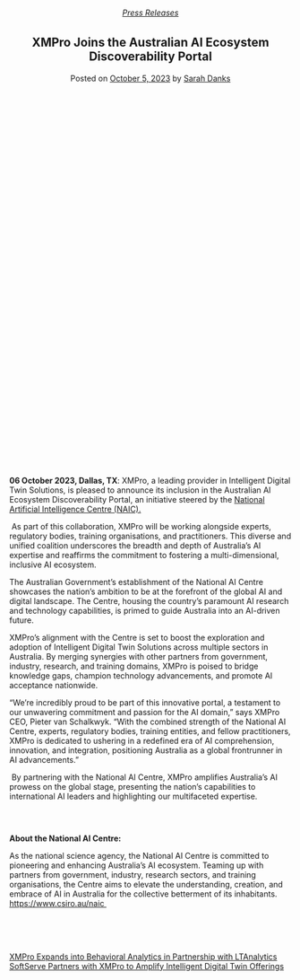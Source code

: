 <div class="large-9 col">
<article class="post-14231 post type-post status-publish format-standard has-post-thumbnail hentry category-press-releases tag-ai tag-artificial-intelligence-ai" id="post-14231">
<div class="article-inner">
<header class="entry-header">
<div class="entry-header-text entry-header-text-top text-center">
<h6 class="entry-category is-xsmall"><a href="https://xmpro.com/category/news/press-releases/" rel="category tag">Press Releases</a></h6><h1 class="entry-title">XMPro Joins the Australian AI Ecosystem Discoverability Portal</h1><div class="entry-divider is-divider small"></div>
<div class="entry-meta uppercase is-xsmall">
<span class="posted-on">Posted on <a href="https://xmpro.com/xmpro-joins-the-australian-ai-ecosystem-discoverability-portal/" rel="bookmark"><time class="entry-date published updated" datetime="2023-10-05T18:43:04+00:00">October 5, 2023</time></a></span> <span class="byline">by <span class="meta-author vcard"><a class="url fn n" href="https://xmpro.com/author/sarah/">Sarah Danks</a></span></span> </div>
</div>
</header>
<div class="entry-content single-page">
<div class="banner has-hover" id="banner-1088197113">
<div class="banner-inner fill">
<div class="banner-bg fill">
<div class="bg fill bg-fill"></div>
</div>
<div class="banner-layers container">
<div class="fill banner-link"></div>
<div class="text-box banner-layer x50 md-x50 lg-x50 y50 md-y50 lg-y50 res-text" id="text-box-1789584037">
<div class="text-box-content text dark">
<div class="text-inner text-center">
</div>
</div>
<style>
#text-box-1789584037 {
  width: 60%;
}
#text-box-1789584037 .text-box-content {
  font-size: 100%;
}
</style>
</div>
</div>
</div>
<style>
#banner-1088197113 {
  padding-top: 331px;
}
#banner-1088197113 .bg.bg-loaded {
  background-image: url(https://xmpro.com/wp-content/uploads/2023/10/MicrosoftTeams-image-62.png);
}
#banner-1088197113 .bg {
  background-position: 46% 25%;
}
@media (min-width:550px) {
  #banner-1088197113 {
    padding-top: 785px;
  }
}
@media (min-width:850px) {
  #banner-1088197113 {
    padding-top: 600px;
  }
}
</style>
</div>
<div class="gap-element clearfix" id="gap-877040040" style="display:block; height:auto;">
<style>
#gap-877040040 {
  padding-top: 30px;
}
</style>
</div>
<p><span data-contrast="auto"><strong>06 October 2023, Dallas, TX</strong>: XMPro, a leading provider in Intelligent Digital Twin Solutions, is pleased to announce its inclusion in the Australian AI Ecosystem Discoverability Portal, an initiative steered by the <a href="https://www.csiro.au/naic">National Artificial Intelligence Centre (NAIC).</a></span><span data-ccp-props="{}"> </span></p>
<p><span data-ccp-props="{}"> </span><span data-contrast="auto">As part of this collaboration, XMPro will be working alongside experts, regulatory bodies, training organisations, and practitioners. This diverse and unified coalition underscores the breadth and depth of Australia’s AI expertise and reaffirms the commitment to fostering a multi-dimensional, inclusive AI ecosystem.</span><span data-ccp-props="{}"> </span></p>
<p><span data-contrast="auto">The Australian Government’s establishment of the National AI Centre showcases the nation’s ambition to be at the forefront of the global AI and digital landscape. The Centre, housing the country’s paramount AI research and technology capabilities, is primed to guide Australia into an AI-driven future.</span><span data-ccp-props="{}"> </span></p>
<p><span data-contrast="auto">XMPro’s alignment with the Centre is set to boost the exploration and adoption of Intelligent Digital Twin Solutions across multiple sectors in Australia. By merging synergies with other partners from government, industry, research, and training domains, XMPro is poised to bridge knowledge gaps, champion technology advancements, and promote AI acceptance nationwide.</span><span data-ccp-props="{}"> </span><span data-ccp-props="{}"> </span></p>
<p><span data-contrast="auto">“We’re incredibly proud to be part of this innovative portal, a testament to our unwavering commitment and passion for the AI domain,” says XMPro CEO, Pieter van Schalkwyk. “With the combined strength of the National AI Centre, experts, regulatory bodies, training entities, and fellow practitioners, XMPro is dedicated to ushering in a redefined era of AI comprehension, innovation, and integration, positioning Australia as a global frontrunner in AI advancements.”</span><span data-ccp-props="{}"> </span></p>
<p><span data-ccp-props="{}"> </span><span data-contrast="auto">By partnering with the National AI Centre, XMPro amplifies Australia’s AI prowess on the global stage, presenting the nation’s capabilities to international AI leaders and highlighting our multifaceted expertise.</span><span data-ccp-props="{}"> </span></p>
<div class="text-center"><div class="is-divider divider clearfix"></div></div>
<div class="gap-element clearfix" id="gap-1087268134" style="display:block; height:auto;">
<style>
#gap-1087268134 {
  padding-top: 30px;
}
</style>
</div>
<p><b><span data-contrast="auto">About the National AI Centre:</span></b><span data-ccp-props="{}"> </span><span data-ccp-props="{}"> </span></p>
<p><span data-contrast="auto">As the national science agency, the National AI Centre is committed to pioneering and enhancing Australia’s AI ecosystem. Teaming up with partners from government, industry, research sectors, and training organisations, the Centre aims to elevate the understanding, creation, and embrace of AI in Australia for the collective betterment of its inhabitants.</span><span data-ccp-props="{}"> <br/><a href="https://www.csiro.au/naic">https://www.csiro.au/naic </a></span></p>
<div class="gap-element clearfix" id="gap-86613189" style="display:block; height:auto;">
<style>
#gap-86613189 {
  padding-top: 64px;
}
</style>
</div>
<div class="blog-share text-center"><div class="is-divider medium"></div><div class="social-icons share-icons share-row relative"><a aria-label="Share on WhatsApp" class="icon button circle is-outline tooltip whatsapp show-for-medium" data-action="share/whatsapp/share" href="whatsapp://send?text=XMPro%20Joins%20the%20Australian%20AI%20Ecosystem%20Discoverability%20Portal - https://xmpro.com/xmpro-joins-the-australian-ai-ecosystem-discoverability-portal/" title="Share on WhatsApp"><i class="icon-whatsapp"></i></a><a aria-label="Share on Facebook" class="icon button circle is-outline tooltip facebook" data-label="Facebook" href="https://www.facebook.com/sharer.php?u=https://xmpro.com/xmpro-joins-the-australian-ai-ecosystem-discoverability-portal/" onclick="window.open(this.href,this.title,'width=500,height=500,top=300px,left=300px'); return false;" rel="noopener nofollow" target="_blank" title="Share on Facebook"><i class="icon-facebook"></i></a><a aria-label="Share on Twitter" class="icon button circle is-outline tooltip twitter" href="https://twitter.com/share?url=https://xmpro.com/xmpro-joins-the-australian-ai-ecosystem-discoverability-portal/" onclick="window.open(this.href,this.title,'width=500,height=500,top=300px,left=300px'); return false;" rel="noopener nofollow" target="_blank" title="Share on Twitter"><i class="icon-twitter"></i></a><a aria-label="Email to a Friend" class="icon button circle is-outline tooltip email" href="/cdn-cgi/l/email-protection#46793533242c2325327b1e0b1634296374760c292f2835637476322e236374760733353234272a2f2728637476070f637476032529353f3532232b637476022f35252930233427242f2a2f323f63747616293432272a602429223f7b052e23252d637476322e2f356374762933326375076374762e323236356375076374006374003e2b3634296825292b6374003e2b3634296b2c292f28356b322e236b2733353234272a2f27286b272f6b232529353f3532232b6b222f35252930233427242f2a2f323f6b36293432272a637400" rel="nofollow" title="Email to a Friend"><i class="icon-envelop"></i></a><a aria-label="Pin on Pinterest" class="icon button circle is-outline tooltip pinterest" href="https://pinterest.com/pin/create/button?url=https://xmpro.com/xmpro-joins-the-australian-ai-ecosystem-discoverability-portal/&amp;media=https://xmpro.com/wp-content/uploads/2023/10/MicrosoftTeams-image-62.png&amp;description=XMPro%20Joins%20the%20Australian%20AI%20Ecosystem%20Discoverability%20Portal" onclick="window.open(this.href,this.title,'width=500,height=500,top=300px,left=300px'); return false;" rel="noopener nofollow" target="_blank" title="Pin on Pinterest"><i class="icon-pinterest"></i></a><a aria-label="Share on LinkedIn" class="icon button circle is-outline tooltip linkedin" href="https://www.linkedin.com/shareArticle?mini=true&amp;url=https://xmpro.com/xmpro-joins-the-australian-ai-ecosystem-discoverability-portal/&amp;title=XMPro%20Joins%20the%20Australian%20AI%20Ecosystem%20Discoverability%20Portal" onclick="window.open(this.href,this.title,'width=500,height=500,top=300px,left=300px'); return false;" rel="noopener nofollow" target="_blank" title="Share on LinkedIn"><i class="icon-linkedin"></i></a></div></div></div>
<nav class="navigation-post" id="nav-below" role="navigation">
<div class="flex-row next-prev-nav bt bb">
<div class="flex-col flex-grow nav-prev text-left">
<div class="nav-previous"><a href="https://xmpro.com/xmpro-expands-into-behavioral-analytics-in-partnership-with-ltanalytics/" rel="prev"><span class="hide-for-small"><i class="icon-angle-left"></i></span> XMPro Expands into Behavioral Analytics in Partnership with LTAnalytics</a></div>
</div>
<div class="flex-col flex-grow nav-next text-right">
<div class="nav-next"><a href="https://xmpro.com/softserve-partners-with-xmpro-to-amplify-intelligent-digital-twin-offerings/" rel="next">SoftServe Partners with XMPro to Amplify Intelligent Digital Twin Offerings <span class="hide-for-small"><i class="icon-angle-right"></i></span></a></div> </div>
</div>
</nav>
</div>
</article>
<div class="comments-area" id="comments">
</div>
</div>